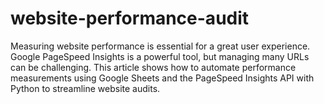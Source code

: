 # website-performance-audit
Measuring website performance is essential for a great user experience. Google PageSpeed Insights is a powerful tool, but managing many URLs can be challenging. This article shows how to automate performance measurements using Google Sheets and the PageSpeed Insights API with Python to streamline website audits.
